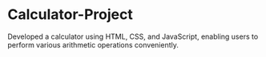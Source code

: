 # Calculator-Project
Developed a calculator using HTML, CSS, and JavaScript, enabling users to perform various arithmetic operations conveniently.
